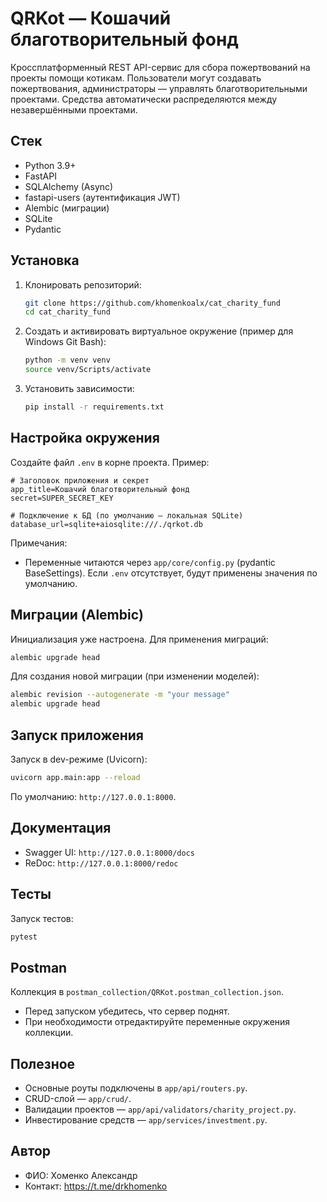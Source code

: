 # QRKot — Кошачий благотворительный фонд

Кроссплатформенный REST API-сервис для сбора пожертвований на проекты помощи котикам. Пользователи могут создавать пожертвования, администраторы — управлять благотворительными проектами. Средства автоматически распределяются между незавершёнными проектами.

## Стек
- Python 3.9+
- FastAPI
- SQLAlchemy (Async)
- fastapi-users (аутентификация JWT)
- Alembic (миграции)
- SQLite
- Pydantic

## Установка
1. Клонировать репозиторий:
   ```bash
   git clone https://github.com/khomenkoalx/cat_charity_fund
   cd cat_charity_fund
   ```
2. Создать и активировать виртуальное окружение (пример для Windows Git Bash):
   ```bash
   python -m venv venv
   source venv/Scripts/activate
   ```
3. Установить зависимости:
   ```bash
   pip install -r requirements.txt
   ```

## Настройка окружения
Создайте файл `.env` в корне проекта.
Пример:
```env
# Заголовок приложения и секрет
app_title=Кошачий благотворительный фонд
secret=SUPER_SECRET_KEY

# Подключение к БД (по умолчанию — локальная SQLite)
database_url=sqlite+aiosqlite:///./qrkot.db
```
Примечания:
- Переменные читаются через `app/core/config.py` (pydantic BaseSettings). Если `.env` отсутствует, будут применены значения по умолчанию.

## Миграции (Alembic)
Инициализация уже настроена. Для применения миграций:
```bash
alembic upgrade head
```
Для создания новой миграции (при изменении моделей):
```bash
alembic revision --autogenerate -m "your message"
alembic upgrade head
```

## Запуск приложения
Запуск в dev-режиме (Uvicorn):
```bash
uvicorn app.main:app --reload
```
По умолчанию: `http://127.0.0.1:8000`.

## Документация
- Swagger UI: `http://127.0.0.1:8000/docs`
- ReDoc: `http://127.0.0.1:8000/redoc`

## Тесты
Запуск тестов:
```bash
pytest
```

## Postman
Коллекция в `postman_collection/QRKot.postman_collection.json`.
- Перед запуском убедитесь, что сервер поднят.
- При необходимости отредактируйте переменные окружения коллекции.

## Полезное
- Основные роуты подключены в `app/api/routers.py`.
- CRUD-слой — `app/crud/`.
- Валидации проектов — `app/api/validators/charity_project.py`.
- Инвестирование средств — `app/services/investment.py`.

## Автор
- ФИО: Хоменко Александр
- Контакт: https://t.me/drkhomenko
